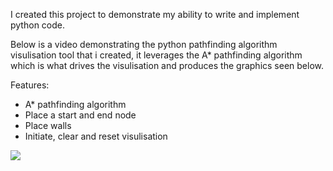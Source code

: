 
I created this project to demonstrate my ability to write and implement python code. 

Below is a video demonstrating the python pathfinding algorithm visulisation tool that i created, it leverages the A* pathfinding algorithm which is what drives the visulisation and produces the graphics seen below.

Features:
- A* pathfinding algorithm
- Place a start and end node
- Place walls
- Initiate, clear and reset visulisation


![](ezgif.com-video-to-gif.gif)



